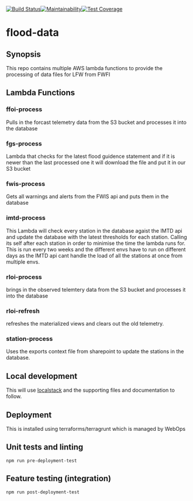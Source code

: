 [![Build Status](https://travis-ci.com/DEFRA/flood-data.svg?branch=master)](https://travis-ci.com/DEFRA/flood-data)[![Maintainability](https://api.codeclimate.com/v1/badges/f36df721e8bfd20f2f0b/maintainability)](https://codeclimate.com/github/DEFRA/flood-data/maintainability)[![Test Coverage](https://api.codeclimate.com/v1/badges/f36df721e8bfd20f2f0b/test_coverage)](https://codeclimate.com/github/DEFRA/flood-data/test_coverage)

# flood-data

## Synopsis

This repo contains multiple AWS lambda functions to provide the processing of data files for LFW from FWFI

## Lambda Functions

### ffoi-process

Pulls in the forcast telemetry data from the S3 bucket and processes it into the database

### fgs-process

Lambda that checks for the latest flood guidence statement and if it is newer than the last processed one it will download the file and put it in our S3 bucket

### fwis-process

Gets all warnings and alerts from the FWIS api and puts them in the database

### imtd-process

This Lambda will check every station in the database agaist the IMTD api and update the database with the latest thresholds for each station. Calling its self after each station in order to minimise the time the lambda runs for. This is run every two weeks and the different envs have to run on different days as the IMTD api cant handle the load of all the stations at once from multiple envs.

### rloi-process

brings in the observed telemtery data from the S3 bucket and processes it into the database

### rloi-refresh

refreshes the materialized views and clears out the old telemetry.

### station-process

Uses the exports context file from sharepoint to update the stations in the database.

## Local development

This will use [localstack](https://docs.localstack.cloud/) and the supporting
files and documentation to follow.

## Deployment

This is installed using terraforms/terragrunt which is managed by WebOps

## Unit tests and linting
`npm run pre-deployment-test`

## Feature testing (integration)
`npm run post-deployment-test`
